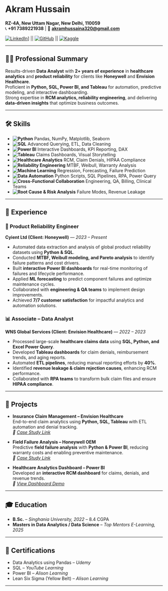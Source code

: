 # Akram Hussain

**RZ-4A, New Uttam Nagar, New Delhi, 110059**  
📞 **+91 7389221938** | 📧 **akramhussaina320@gmail.com**  

[![LinkedIn](https://img.shields.io/badge/LinkedIn-0A66C2?style=for-the-badge&logo=linkedin&logoColor=white)](https://www.linkedin.com/in/akram-hussain-b34205343/)] || [![GitHub](https://img.shields.io/badge/GitHub-181717?style=for-the-badge&logo=github&logoColor=white)](https://github.com/AkramDataEngineering/) || [![Kaggle](https://img.shields.io/badge/Kaggle-20BEFF?style=for-the-badge&logo=kaggle&logoColor=white)](https://www.kaggle.com/akramford619)


---

## 👨‍💻 Professional Summary  
Results-driven **Data Analyst** with **2+ years of experience** in **healthcare analytics** and **product reliability** for clients like **Honeywell** and **Envision Healthcare**.  
Proficient in **Python, SQL, Power BI, and Tableau** for automation, predictive modeling, and interactive dashboarding.  
Strong expertise in **RCM analytics, reliability engineering**, and delivering **data-driven insights** that optimize business outcomes.

---

## 🛠 Skills  

- **![Python](https://img.shields.io/badge/Python-3776AB?style=for-the-badge&logo=python&logoColor=white)** Pandas, NumPy, Matplotlib, Seaborn  
- **![SQL](https://img.shields.io/badge/SQL%20Server-CC2927?style=for-the-badge&logo=microsoftsqlserver&logoColor=white)** Advanced Querying, ETL, Data Cleaning  
- **![Power BI](https://img.shields.io/badge/Power%20BI-F2C811?style=for-the-badge&logo=powerbi&logoColor=black)** Interactive Dashboards, KPI Reporting, DAX  
- **![Tableau](https://img.shields.io/badge/Tableau-E97627?style=for-the-badge&logo=tableau&logoColor=white)** Claims Dashboards, Visual Storytelling  
- **![Healthcare Analytics](https://img.shields.io/badge/Healthcare%20Analytics-008080?style=for-the-badge&logo=databricks&logoColor=white)** RCM, Claim Denials, HIPAA Compliance  
- **![Reliability Engineering](https://img.shields.io/badge/Reliability%20Engineering-556B2F?style=for-the-badge&logo=git&logoColor=white)** MTBF, Weibull, Warranty Analysis  
- **![Machine Learning](https://img.shields.io/badge/Machine%20Learning-FF6F00?style=for-the-badge&logo=tensorflow&logoColor=white)** Regression, Forecasting, Failure Prediction  
- **![Data Automation](https://img.shields.io/badge/Data%20Automation-4B8BBE?style=for-the-badge&logo=githubactions&logoColor=white)** Python Scripts, SQL Pipelines, RPA, Power Query  
- **![Cross-Functional Collaboration](https://img.shields.io/badge/Cross--Functional%20Collaboration-FF1493?style=for-the-badge&logo=teams&logoColor=white)** Engineering, QA, Billing, Clinical Teams  
- **![Root Cause & Risk Analysis](https://img.shields.io/badge/Root%20Cause%20&%20Risk%20Analysis-8B0000?style=for-the-badge&logo=checkmarx&logoColor=white)** Failure Modes, Revenue Leakage  

---

## 💼 Experience  

### 🔧 Product Reliability Engineer  
**Cyient Ltd (Client: Honeywell)** — *2023 – Present*  
- Automated data extraction and analysis of global product reliability datasets using **Python & SQL**.  
- Conducted **MTBF, Weibull modeling, and Pareto analysis** to identify failure patterns and cost drivers.  
- Built **interactive Power BI dashboards** for real-time monitoring of failures and lifecycle performance.  
- Applied **ML forecasting** to predict component failures and optimize maintenance cycles.  
- Collaborated with **engineering & QA teams** to implement design improvements.  
- Achieved **7/7 customer satisfaction** for impactful analytics and automation solutions.  

### 📊 Associate – Data Analyst  
**WNS Global Services (Client: Envision Healthcare)** — *2022 – 2023*  
- Processed large-scale **healthcare claims data** using **SQL, Python, and Excel Power Query**.  
- Developed **Tableau dashboards** for claim denials, reimbursement trends, and aging reports.  
- Automated **ETL pipelines**, reducing manual reporting efforts by **40%**.  
- Identified **revenue leakage & claim rejection causes**, enhancing RCM performance.  
- Collaborated with **RPA teams** to transform bulk claim files and ensure **HIPAA compliance**.  

---

## 📁 Projects  

- **Insurance Claim Management – Envision Healthcare**  
  End-to-end claim analytics using **Python, SQL, Tableau** with ETL automation and denial tracking.  
  *🔗 [Case Study Link](#)*  

- **Field Failure Analysis – Honeywell OEM**  
  Predictive **field failure analysis** with **Python & Power BI**, reducing warranty costs and enabling preventive maintenance.  
  *🔗 [Case Study Link](#)*  

- **Healthcare Analytics Dashboard – Power BI**  
  Developed an **interactive RCM dashboard** for claims, denials, and revenue trends.  
  *🔗 [View Dashboard Demo](#)*  

---

## 🎓 Education  

- **B.Sc.** – *Singhania University, 2022* – 8.4 CGPA  
- **Masters in Data Analytics / Data Science** – *Top Mentors E-Learning, 2025*  

---

## 📜 Certifications  

- Data Analytics using Pandas – *Udemy*  
- SQL – *YouTube Learning*  
- Power BI – *Alison Learning*  
- Lean Six Sigma (Yellow Belt) – *Alison Learning*  

---
